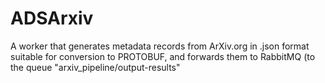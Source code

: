 # ADSArxiv

A worker that generates metadata records from ArXiv.org in .json format
suitable for conversion to PROTOBUF, and forwards them to RabbitMQ (to
the queue "arxiv_pipeline/output-results"
